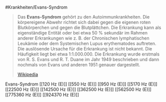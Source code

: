 #Krankheiten/Evans-Syndrom
> Das **Evans-Syndrom** gehört zu den Autoimmunkrankheiten. Die körpereigene Abwehr richtet sich dabei gegen die eigenen roten Blutkörperchen und gegen die Blutplättchen. Die Erkrankung kann als eigenständige Entität oder bei etwa 50 % sekundär im Rahmen anderer Erkrankungen wie z. B. der Chronischen lymphatischen Leukämie oder dem Systemischen Lupus erythematodes auftreten. Die auslösende Ursache für die Erkrankung ist nicht bekannt. Die Häufigkeit liegt bei etwa 1:1.000.000.  Die Erkrankung wurde erstmals von R. S. Evans und R. T. Duane im Jahr 1949 beschrieben und dann nochmals von Evans und anderen 1951 genauer dargestellt.
>
> [Wikipedia](https://de.wikipedia.org/wiki/Evans-Syndrom)

Evans-Syndrom
[[120 Hz (E)]]
[[550 Hz (E)]]
[[950 Hz (E)]]
[[5170 Hz (E)]]
[[22500 Hz (E)]]
[[142500 Hz (E)]]
[[362500 Hz (E)]]
[[562500 Hz (E)]]
[[775360 Hz (E)]]
[[924370 Hz (E)]]